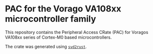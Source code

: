 # PAC for the Vorago VA108xx microcontroller family

This repository contains the Peripheral Access CRate (PAC) for
Voragos VA108xx series of Cortex-M0 based microcontrollers.

The crate was generated using [`svd2rust`](https://github.com/rust-embedded/svd2rust).
